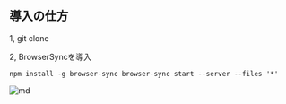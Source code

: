 


## 導入の仕方

1, git clone <br>



2, BrowserSyncを導入<br>

`
npm install -g browser-sync
browser-sync start --server --files '*'
`

![md](../img/logo.jpg)

